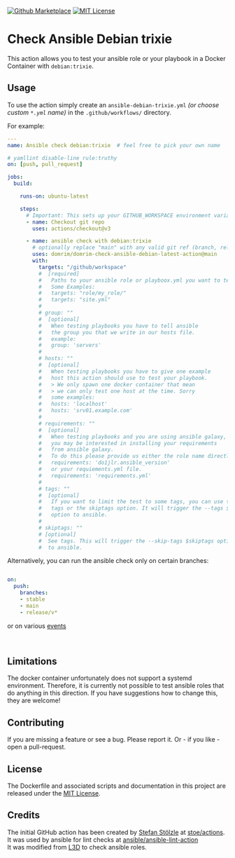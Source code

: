 [![Github Marketplace](https://raw.githubusercontent.com/domrim/check-ansible-debian-trixie-action/main/.github/marketplace.svg?sanitize=true)](https://github.com/marketplace/actions/check-ansible-debian-trixie)
[![MIT License](https://raw.githubusercontent.com/domrim/check-ansible-debian-trixie-action/main/.github/license.svg?sanitize=true)](https://github.com/domrim/check-ansible-debian-trixie-action/blob/main/LICENSE)

 Check Ansible Debian trixie
=======================
This action allows you to test your ansible role or your playbook in a Docker Container with ``debian:trixie``.

## Usage
To use the action simply create an ``ansible-debian-trixie.yml`` *(or choose custom ``*.yml`` name)* in the ``.github/workflows/`` directory.

For example:

```yaml
---
name: Ansible check debian:trixie  # feel free to pick your own name

# yamllint disable-line rule:truthy
on: [push, pull_request]

jobs:
  build:

    runs-on: ubuntu-latest

    steps:
      # Important: This sets up your GITHUB_WORKSPACE environment variable
      - name: Checkout git repo
        uses: actions/checkout@v3

      - name: ansible check with debian:trixie
        # optionally replace "main" with any valid git ref (branch, release, commit...)
        uses: domrim/domrim-check-ansible-debian-latest-action@main
        with:
          targets: "/github/workspace"
          #  [required]
          #   Paths to your ansible role or playboox.yml you want to test
          #   Some Examples:
          #   targets: "role/my_role/"
          #   targets: "site.yml"
          #
          # group: ""
          #  [optional]
          #   When testing playbooks you have to tell ansible
          #   the group you that we write in our hosts file.
          #   example:
          #   group: 'servers'
          #
          # hosts: ""
          #  [optional]
          #   When testing playbooks you have to give one example
          #   host this action should use to test your playbook.
          #   > We only spawn one docker container that mean
          #   > we can only test one host at the time. Sorry
          #   some examples:
          #   hosts: 'localhost'
          #   hosts: 'srv01.example.com'
          #
          # requirements: ""
          #  [optional]
          #   When testing playbooks and you are using ansible galaxy,
          #   you may be interested in installing your requirements
          #   from ansible galaxy.
          #   To do this please provide us either the role name directly
          #   requirements: 'do1jlr.ansible_version'
          #   or your requiements.yml file.
          #   requirements: 'requirements.yml'
          #
          # tags: ""
          #  [optional]
          #   If you want to limit the test to some tags, you can use this
          #   tags or the skiptags option. It will trigger the --tags $tags
          #   option to ansible.
          #
          # skiptags: ""
          # [optional]
          #  See tags. This will trigger the --skip-tags $skiptags option
          #  to ansible.
```

Alternatively, you can run the ansible check only on certain branches:

```yaml

on:
  push:
    branches:
    - stable
    - main
    - release/v*
```

or on various [events](https://help.github.com/en/articles/events-that-trigger-workflows)

<br/>

 Limitations
-------------
The docker container unfortunately does not support a systemd environment. Therefore, it is currently not possible to test ansible roles that do anything in this direction.
If you have suggestions how to change this, they are welcome!


 Contributing
-------------
If you are missing a feature or see a bug. Please report it. Or - if you like - open a pull-request.

 License
----------
The Dockerfile and associated scripts and documentation in this project are released under the [MIT License](LICENSE).

 Credits
--------------
The initial GitHub action has been created by [Stefan Stölzle](https://github.com/stoe) at
[stoe/actions](https://github.com/stoe/actions).<br/>
It was used by ansible for lint checks at [ansible/ansible-lint-action](https://github.com/ansible/ansible-lint-action.git)<br/>
It was modified from [L3D](https://github.com/do1jlr) to check ansible roles.
